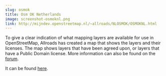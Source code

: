 ```yaml
---
slug: osmok
title: Osm OK Netherlands
image: screenshot-osmoknl.png
link: http://mijndev.openstreetmap.nl/~allroads/NLOSMOK/OSMOKNL.html
---
```


To give a clear indication of what mapping layers are available for use in OpenStreetMap, Allroads has created a map that shows the layers and their licenses. The map shows layers that have been agreed upon, or layers that have a Public Domain license. More information can also be found on the [forum](https://forum.openstreetmap.org/viewtopic.php?id=66737).

It can be found [here](http://mijndev.openstreetmap.nl/~allroads/NLOSMOK/OSMOKNL.html).
